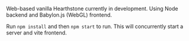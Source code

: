 Web-based vanilla Hearthstone currently in development. Using Node backend and Babylon.js (WebGL) frontend.

Run `npm install` and then `npm start` to run. This will concurrently start a server and vite frontend.
